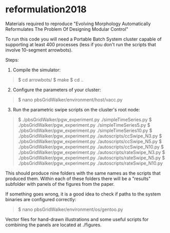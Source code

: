 # reformulation2018

Materials required to reproduce "Evolving Morphology Automatically Reformulates The Problem Of Designing Modular Control"

To run this code you will need a Portable Batch System cluster capable of supporting at least 400 processes (less if you don't run the scripts that involve 10-segment arrowbots).

Steps:

1. Compile the simulator:

> $ cd arrowbots/
> $ make
> $ cd ..

2. Configure the parameters of your cluster:

> $ nano pbsGridWalker/environment/host/vacc.py

3. Run the parametric swipe scripts on the cluster's root node:

> $ ./pbsGridWalker/pgw_experiment.py ./simpleTimeSeries.py
> $ ./pbsGridWalker/pgw_experiment.py ./simpleTimeSeries5.py
> $ ./pbsGridWalker/pgw_experiment.py ./simpleTimeSeries10.py
> $ ./pbsGridWalker/pgw_experiment.py ./autoscripts/ccSwipe_N3.py
> $ ./pbsGridWalker/pgw_experiment.py ./autoscripts/ccSwipe_N5.py
> $ ./pbsGridWalker/pgw_experiment.py ./autoscripts/ccSwipe_N10.py
> $ ./pbsGridWalker/pgw_experiment.py ./autoscripts/rateSwipe_N3.py
> $ ./pbsGridWalker/pgw_experiment.py ./autoscripts/rateSwipe_N5.py
> $ ./pbsGridWalker/pgw_experiment.py ./autoscripts/rateSwipe_N10.py

This should produce nine folders with the same names as the scripts that produced them. Within each of these folders there will be a "results" subfolder with panels of the figures from the paper.

If something goes wrong, it is a good idea to check if paths to the system binaries are configured correctly:

> $ nano pbsGridWalker/environment/os/gentoo.py

Vector files for hand-drawn illustrations and some useful scripts for combining the panels are located at ./figures.
